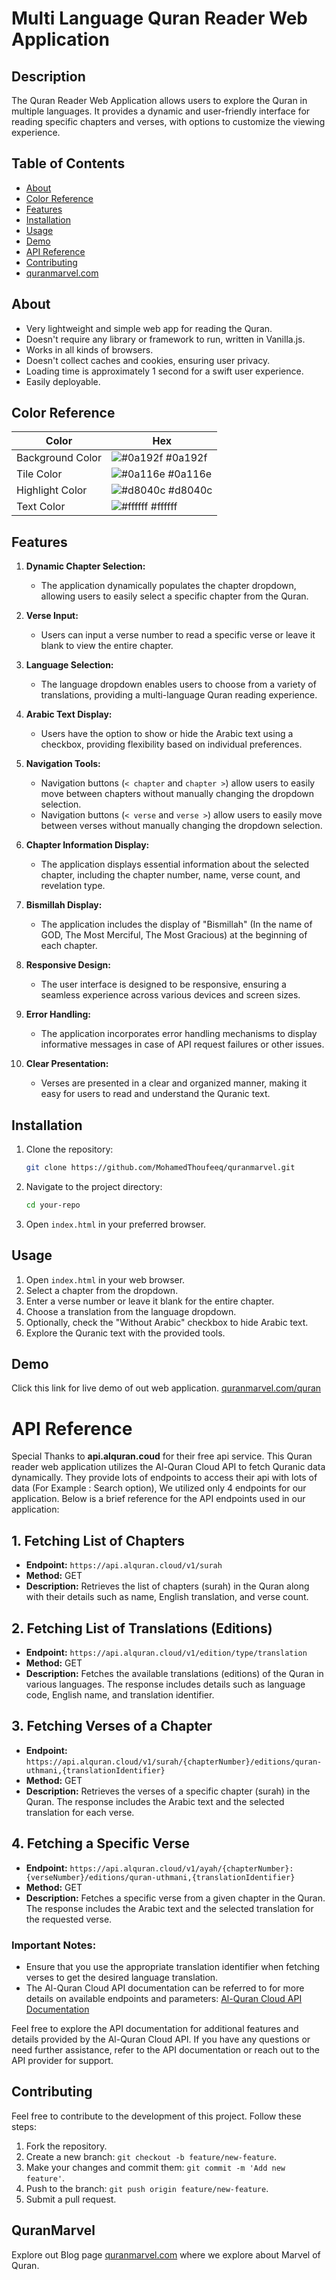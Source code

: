 # Multi Language Quran Reader Web Application

## Description

The Quran Reader Web Application allows users to explore the Quran in multiple languages. It provides a dynamic and user-friendly interface for reading specific chapters and verses, with options to customize the viewing experience.

## Table of Contents
- [About](#about)
- [Color Reference](#color-reference)
- [Features](#features)
- [Installation](#installation)
- [Usage](#usage)
- [Demo](#demo)
- [API Reference](#api-reference)
- [Contributing](#contributing)
- [quranmarvel.com](#quranmarvel)

## About

- Very lightweight and simple web app for reading the Quran.
- Doesn't require any library or framework to run, written in Vanilla.js.
- Works in all kinds of browsers.
- Doesn't collect caches and cookies, ensuring user privacy.
- Loading time is approximately 1 second for a swift user experience.
- Easily deployable.
## Color Reference

| Color             | Hex                                                                |
| ----------------- | ------------------------------------------------------------------ |
| Background Color | ![#0a192f](https://via.placeholder.com/10/0a192f?text=+) #0a192f |
| Tile Color | ![#0a116e](https://via.placeholder.com/10/0a116e?text=+) #0a116e |
| Highlight Color | ![#d8040c](https://via.placeholder.com/10/d8040c?text=+) #d8040c |
| Text Color | ![#ffffff](https://via.placeholder.com/10/ffffff?text=+) #ffffff |



## Features

1. **Dynamic Chapter Selection:**
   - The application dynamically populates the chapter dropdown, allowing users to easily select a specific chapter from the Quran.

2. **Verse Input:**
   - Users can input a verse number to read a specific verse or leave it blank to view the entire chapter.

3. **Language Selection:**
   - The language dropdown enables users to choose from a variety of translations, providing a multi-language Quran reading experience.

4. **Arabic Text Display:**
   - Users have the option to show or hide the Arabic text using a checkbox, providing flexibility based on individual preferences.

5. **Navigation Tools:**
   - Navigation buttons (`< chapter` and `chapter >`) allow users to easily move between chapters without manually changing the dropdown selection.
   - Navigation buttons (`< verse` and `verse >`) allow users to easily move between verses without manually changing the dropdown selection.

6. **Chapter Information Display:**
   - The application displays essential information about the selected chapter, including the chapter number, name, verse count, and revelation type.

7. **Bismillah Display:**
   - The application includes the display of "Bismillah" (In the name of GOD, The Most Merciful, The Most Gracious) at the beginning of each chapter.

8. **Responsive Design:**
   - The user interface is designed to be responsive, ensuring a seamless experience across various devices and screen sizes.

9. **Error Handling:**
    - The application incorporates error handling mechanisms to display informative messages in case of API request failures or other issues.

10. **Clear Presentation:**
    - Verses are presented in a clear and organized manner, making it easy for users to read and understand the Quranic text.

## Installation

1. Clone the repository:

    ```bash
    git clone https://github.com/MohamedThoufeeq/quranmarvel.git
    ```

2. Navigate to the project directory:

    ```bash
    cd your-repo
    ```

3. Open `index.html` in your preferred browser.

## Usage

1. Open `index.html` in your web browser.
2. Select a chapter from the dropdown.
3. Enter a verse number or leave it blank for the entire chapter.
4. Choose a translation from the language dropdown.
5. Optionally, check the "Without Arabic" checkbox to hide Arabic text.
6. Explore the Quranic text with the provided tools.

## Demo

Click this link for live demo of out web application.
[quranmarvel.com/quran](https://quranmarvel.com/quran/)



# API Reference
Special Thanks to **api.alquran.coud** for their free api service.
This Quran reader web application utilizes the Al-Quran Cloud API to fetch Quranic data dynamically. 
They provide lots of endpoints to access their api with lots of data (For Example : Search option), We utilized only 4 endpoints for our application.
Below is a brief reference for the API endpoints used in our application:

## 1. Fetching List of Chapters

- **Endpoint:** `https://api.alquran.cloud/v1/surah`
- **Method:** GET
- **Description:** Retrieves the list of chapters (surah) in the Quran along with their details such as name, English translation, and verse count.

## 2. Fetching List of Translations (Editions)

- **Endpoint:** `https://api.alquran.cloud/v1/edition/type/translation`
- **Method:** GET
- **Description:** Fetches the available translations (editions) of the Quran in various languages. The response includes details such as language code, English name, and translation identifier.

## 3. Fetching Verses of a Chapter

- **Endpoint:** `https://api.alquran.cloud/v1/surah/{chapterNumber}/editions/quran-uthmani,{translationIdentifier}`
- **Method:** GET
- **Description:** Retrieves the verses of a specific chapter (surah) in the Quran. The response includes the Arabic text and the selected translation for each verse.

## 4. Fetching a Specific Verse

- **Endpoint:** `https://api.alquran.cloud/v1/ayah/{chapterNumber}:{verseNumber}/editions/quran-uthmani,{translationIdentifier}`
- **Method:** GET
- **Description:** Fetches a specific verse from a given chapter in the Quran. The response includes the Arabic text and the selected translation for the requested verse.

### Important Notes:

- Ensure that you use the appropriate translation identifier when fetching verses to get the desired language translation.
- The Al-Quran Cloud API documentation can be referred to for more details on available endpoints and parameters: [Al-Quran Cloud API Documentation](https://alquran.cloud/api)

Feel free to explore the API documentation for additional features and details provided by the Al-Quran Cloud API. If you have any questions or need further assistance, refer to the API documentation or reach out to the API provider for support.
## Contributing

Feel free to contribute to the development of this project. Follow these steps:

1. Fork the repository.
2. Create a new branch: `git checkout -b feature/new-feature`.
3. Make your changes and commit them: `git commit -m 'Add new feature'`.
4. Push to the branch: `git push origin feature/new-feature`.
5. Submit a pull request.

## QuranMarvel
Explore out Blog page [quranmarvel.com](https://quranmarvel.com/) where we explore about Marvel of Quran.
